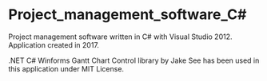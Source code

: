 # Project_management_software_C\#
Project management software written in C# with Visual Studio 2012.
Application created in 2017.

.NET C# Winforms Gantt Chart Control library by Jake See has been used in this application under MIT License.
